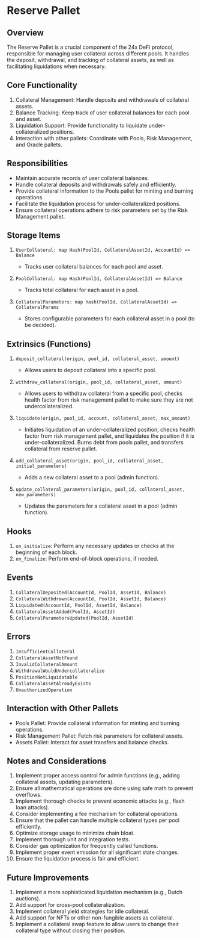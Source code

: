 # Reserve Pallet

## Overview

The Reserve Pallet is a crucial component of the 24x DeFi protocol, responsible for managing user collateral across different pools. It handles the deposit, withdrawal, and tracking of collateral assets, as well as facilitating liquidations when necessary.

## Core Functionality

1. Collateral Management: Handle deposits and withdrawals of collateral assets.
2. Balance Tracking: Keep track of user collateral balances for each pool and asset.
3. Liquidation Support: Provide functionality to liquidate under-collateralized positions.
4. Interaction with other pallets: Coordinate with Pools, Risk Management, and Oracle pallets.

## Responsibilities

- Maintain accurate records of user collateral balances.
- Handle collateral deposits and withdrawals safely and efficiently.
- Provide collateral information to the Pools pallet for minting and burning operations.
- Facilitate the liquidation process for under-collateralized positions.
- Ensure collateral operations adhere to risk parameters set by the Risk Management pallet.

## Storage Items

1. `UserCollateral: map Hash(PoolId, CollateralAssetId, AccountId) => Balance`
   - Tracks user collateral balances for each pool and asset.

2. `PoolCollateral: map Hash(PoolId, CollateralAssetId) => Balance`
   - Tracks total collateral for each asset in a pool.

3. `CollateralParameters: map Hash(PoolId, CollateralAssetId) => CollateralParams`
   - Stores configurable parameters for each collateral asset in a pool (to be decided).

## Extrinsics (Functions)

1. `deposit_collateral(origin, pool_id, collateral_asset, amount)`
   - Allows users to deposit collateral into a specific pool.

2. `withdraw_collateral(origin, pool_id, collateral_asset, amount)`
   - Allows users to withdraw collateral from a specific pool, checks health factor from risk management pallet to make sure they are not undercollateralized.

3. `liquidate(origin, pool_id, account, collateral_asset, max_amount)`
   - Initiates liquidation of an under-collateralized position, checks health factor from risk management pallet, and liquidates the position if it is under-collateralized. Burns debt from pools pallet, and transfers collateral from reserve pallet.

4. `add_collateral_asset(origin, pool_id, collateral_asset, initial_parameters)`
   - Adds a new collateral asset to a pool (admin function).

5. `update_collateral_parameters(origin, pool_id, collateral_asset, new_parameters)`
   - Updates the parameters for a collateral asset in a pool (admin function).

## Hooks

1. `on_initialize`: Perform any necessary updates or checks at the beginning of each block.
2. `on_finalize`: Perform end-of-block operations, if needed.

## Events

1. `CollateralDeposited(AccountId, PoolId, AssetId, Balance)`
2. `CollateralWithdrawn(AccountId, PoolId, AssetId, Balance)`
3. `Liquidated(AccountId, PoolId, AssetId, Balance)`
4. `CollateralAssetAdded(PoolId, AssetId)`
5. `CollateralParametersUpdated(PoolId, AssetId)`

## Errors

1. `InsufficientCollateral`
2. `CollateralAssetNotFound`
3. `InvalidCollateralAmount`
4. `WithdrawalWouldUndercollateralize`
5. `PositionNotLiquidatable`
6. `CollateralAssetAlreadyExists`
7. `UnauthorizedOperation`

## Interaction with Other Pallets

- Pools Pallet: Provide collateral information for minting and burning operations.
- Risk Management Pallet: Fetch risk parameters for collateral assets.
- Assets Pallet: Interact for asset transfers and balance checks.

## Notes and Considerations

1. Implement proper access control for admin functions (e.g., adding collateral assets, updating parameters).
2. Ensure all mathematical operations are done using safe math to prevent overflows.
3. Implement thorough checks to prevent economic attacks (e.g., flash loan attacks).
4. Consider implementing a fee mechanism for collateral operations.
5. Ensure that the pallet can handle multiple collateral types per pool efficiently.
6. Optimize storage usage to minimize chain bloat.
7. Implement thorough unit and integration tests.
8. Consider gas optimization for frequently called functions.
9. Implement proper event emission for all significant state changes.
10. Ensure the liquidation process is fair and efficient.

## Future Improvements

1. Implement a more sophisticated liquidation mechanism (e.g., Dutch auctions).
2. Add support for cross-pool collateralization.
3. Implement collateral yield strategies for idle collateral.
4. Add support for NFTs or other non-fungible assets as collateral.
5. Implement a collateral swap feature to allow users to change their collateral type without closing their position.